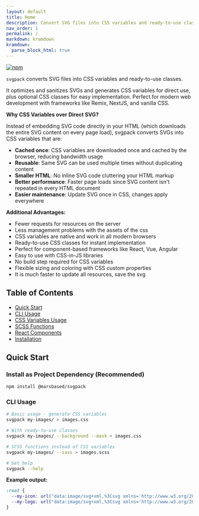```yaml
---
layout: default
title: Home
description: Convert SVG files into CSS variables and ready-to-use classes
nav_order: 1
permalink: /
markdown: kramdown
kramdown:
  parse_block_html: true
---
```


<div class="svgpack-mask main-logo-svgpack" aria-label="svgpack logo"></div>

[![npm](https://img.shields.io/npm/v/@marsbased/svgpack.svg?style=flat-square)](https://www.npmjs.com/package/@marsbased/svgpack)

`svgpack` converts SVG files into CSS variables and ready-to-use classes.

It optimizes and sanitizes SVGs and generates CSS variables for direct use, plus optional CSS classes for easy implementation. Perfect for modern web development with frameworks like Remix, NextJS, and vanilla CSS.

**Why CSS Variables over Direct SVG?**

Instead of embedding SVG code directly in your HTML (which downloads the entire SVG content on every page load), svgpack converts SVGs into CSS variables that are:

- **Cached once**: CSS variables are downloaded once and cached by the browser, reducing bandwidth usage
- **Reusable**: Same SVG can be used multiple times without duplicating content
- **Smaller HTML**: No inline SVG code cluttering your HTML markup
- **Better performance**: Faster page loads since SVG content isn't repeated in every HTML document
- **Easier maintenance**: Update SVG once in CSS, changes apply everywhere

**Additional Advantages:**

- Fewer requests for resources on the server
- Less management problems with the assets of the css
- CSS variables are native and work in all modern browsers
- Ready-to-use CSS classes for instant implementation
- Perfect for component-based frameworks like React, Vue, Angular
- Easy to use with CSS-in-JS libraries
- No build step required for CSS variables
- Flexible sizing and coloring with CSS custom properties
- It is much faster to update all resources, save the svg

## Table of Contents

- [Quick Start](https://svgpack.marsbased.com/quick-start/)
- [CLI Usage](https://svgpack.marsbased.com/cli-usage/)
- [CSS Variables Usage](https://svgpack.marsbased.com/css-variables/)
- [SCSS Functions](https://svgpack.marsbased.com/scss-functions/)
- [React Components](https://svgpack.marsbased.com/react-components/)
- [Installation](https://svgpack.marsbased.com/installation/)

## Quick Start

### Install as Project Dependency (Recommended)

```bash
npm install @marsbased/svgpack
```

### CLI Usage

```bash
# Basic usage - generate CSS variables
svgpack my-images/ > images.css

# With ready-to-use classes
svgpack my-images/ --background --mask > images.css

# SCSS functions instead of CSS variables
svgpack my-images/ --sass > images.scss

# Get help
svgpack --help
```

**Example output:**
```css
:root {
  --my-icon: url("data:image/svg+xml,%3Csvg xmlns='http://www.w3.org/2000/svg'...");
  --my-logo: url("data:image/svg+xml,%3Csvg xmlns='http://www.w3.org/2000/svg'...");
}
```